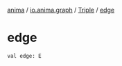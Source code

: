 [anima](../../index.md) / [io.anima.graph](../index.md) / [Triple](index.md) / [edge](./edge.md)

# edge

`val edge: E`